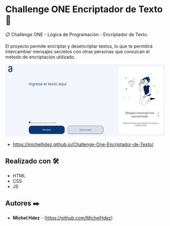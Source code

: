 Challenge ONE Encriptador de Texto 🚀
===========
📋 Challenge ONE - Lógica de Programación - Encriptador de Texto.

El proyecto permite encriptar y desencriptar textos, lo que te permitirá intercambiar mensajes secretos con otras personas que conozcan el método de encriptación utilizado.

![Alt text](imagen.png "imagen descripcion")

* https://michelhdez.github.io/Challenge-One-Encriptador-de-Texto/

## Realizado con 🛠️
* HTML
* CSS
* JS

## Autores ✒️
* **Michel Hdez** - (https://github.com/MichelHdez)
